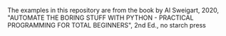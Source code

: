 The examples in this repository are from the book by Al Sweigart, 2020, "AUTOMATE THE BORING STUFF WITH PYTHON - PRACTICAL PROGRAMMING FOR TOTAL BEGINNERS", 2nd Ed., no starch press  

